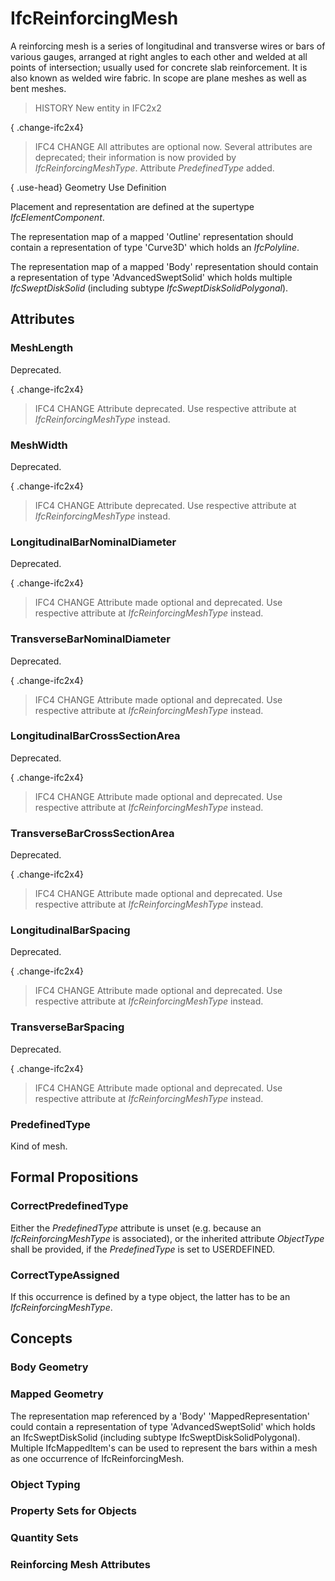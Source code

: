 # IfcReinforcingMesh

A reinforcing mesh is a series of longitudinal and transverse wires or bars of various gauges, arranged at right angles to each other and welded at all points of intersection; usually used for concrete slab reinforcement. It is also known as welded wire fabric. In scope are plane meshes as well as bent meshes.

> HISTORY New entity in IFC2x2

{ .change-ifc2x4}
> IFC4 CHANGE All attributes are optional now. Several attributes are deprecated; their information is now provided by _IfcReinforcingMeshType_. Attribute _PredefinedType_ added.

{ .use-head}
Geometry Use Definition

Placement and representation are defined at the supertype _IfcElementComponent_.

The representation map of a mapped 'Outline' representation should contain a representation of type 'Curve3D' which holds an _IfcPolyline_.

The representation map of a mapped 'Body' representation should contain a representation of type 'AdvancedSweptSolid' which holds multiple _IfcSweptDiskSolid_ (including subtype _IfcSweptDiskSolidPolygonal_).

## Attributes

### MeshLength
Deprecated.

{ .change-ifc2x4}
> IFC4 CHANGE Attribute deprecated. Use respective attribute at _IfcReinforcingMeshType_ instead.

### MeshWidth
Deprecated.

{ .change-ifc2x4}
> IFC4 CHANGE Attribute deprecated. Use respective attribute at _IfcReinforcingMeshType_ instead.

### LongitudinalBarNominalDiameter
Deprecated.

{ .change-ifc2x4}
> IFC4 CHANGE Attribute made optional and deprecated. Use respective attribute at _IfcReinforcingMeshType_ instead.

### TransverseBarNominalDiameter
Deprecated.

{ .change-ifc2x4}
> IFC4 CHANGE Attribute made optional and deprecated. Use respective attribute at _IfcReinforcingMeshType_ instead.

### LongitudinalBarCrossSectionArea
Deprecated.

{ .change-ifc2x4}
> IFC4 CHANGE Attribute made optional and deprecated. Use respective attribute at _IfcReinforcingMeshType_ instead.

### TransverseBarCrossSectionArea
Deprecated.

{ .change-ifc2x4}
> IFC4 CHANGE Attribute made optional and deprecated. Use respective attribute at _IfcReinforcingMeshType_ instead.

### LongitudinalBarSpacing
Deprecated.

{ .change-ifc2x4}
> IFC4 CHANGE Attribute made optional and deprecated. Use respective attribute at _IfcReinforcingMeshType_ instead.

### TransverseBarSpacing
Deprecated.

{ .change-ifc2x4}
> IFC4 CHANGE Attribute made optional and deprecated. Use respective attribute at _IfcReinforcingMeshType_ instead.

### PredefinedType
Kind of mesh.

## Formal Propositions

### CorrectPredefinedType
Either the _PredefinedType_ attribute is unset (e.g. because an _IfcReinforcingMeshType_ is associated), or the inherited attribute _ObjectType_ shall be provided, if the _PredefinedType_ is set to USERDEFINED.

### CorrectTypeAssigned
If this occurrence is defined by a type object, the latter has to be an _IfcReinforcingMeshType_.

## Concepts

### Body Geometry

### Mapped Geometry

The representation map referenced by a 'Body' 'MappedRepresentation' could contain a representation of type 'AdvancedSweptSolid' which holds an IfcSweptDiskSolid (including subtype IfcSweptDiskSolidPolygonal). Multiple IfcMappedItem's can be used to represent the bars within a mesh as one occurrence of IfcReinforcingMesh.

### Object Typing

### Property Sets for Objects

### Quantity Sets

### Reinforcing Mesh Attributes

